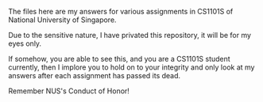 The files here are my answers for various assignments in CS1101S of National University of Singapore.

Due to the sensitive nature, I have privated this repository, it will be for my eyes only.

If somehow, you are able to see this, and you are a CS1101S student currently, then I implore you to hold on to your integrity and only look at my answers after each assignment has passed its dead.

Remember NUS's Conduct of Honor!
